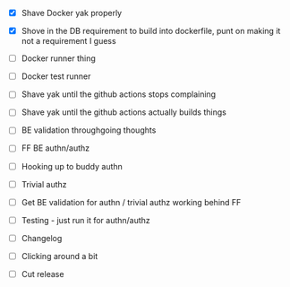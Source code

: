 - [x] Shave Docker yak properly
- [x] Shove in the DB requirement to build into dockerfile, punt on making it not a requirement I guess
- [ ] Docker runner thing
- [ ] Docker test runner
- [ ] Shave yak until the github actions stops complaining
- [ ] Shave yak until the github actions actually builds things

- [ ] BE validation throughgoing thoughts
- [ ] FF BE authn/authz

- [ ] Hooking up to buddy authn
- [ ] Trivial authz

- [ ] Get BE validation for authn / trivial authz working behind FF
- [ ] Testing - just run it for authn/authz

- [ ] Changelog
- [ ] Clicking around a bit
- [ ] Cut release
